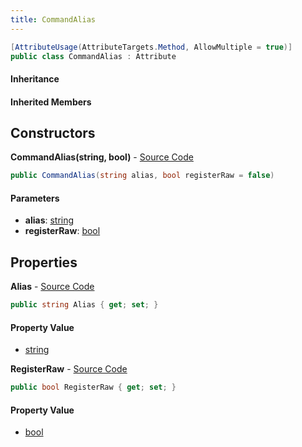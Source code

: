 ```yaml
---
title: CommandAlias
---
```


```csharp
[AttributeUsage(AttributeTargets.Method, AllowMultiple = true)]
public class CommandAlias : Attribute
```

#### Inheritance

#### Inherited Members

## Constructors

**CommandAlias(string, bool)** - [Source Code](https://github.com/swiftly-solution/swiftlys2/blob/master/managed/src/SwiftlyS2.Shared/Modules/Commands/Attributes/CommandAliasAttribute.cs#L9)

```csharp
public CommandAlias(string alias, bool registerRaw = false)
```

#### Parameters

- **alias**: [string](https://learn.microsoft.com/dotnet/api/system.string)
- **registerRaw**: [bool](https://learn.microsoft.com/dotnet/api/system.boolean)

## Properties

**Alias** - [Source Code](https://github.com/swiftly-solution/swiftlys2/blob/master/managed/src/SwiftlyS2.Shared/Modules/Commands/Attributes/CommandAliasAttribute.cs#L5)

```csharp
public string Alias { get; set; }
```

#### Property Value

- [string](https://learn.microsoft.com/dotnet/api/system.string)

**RegisterRaw** - [Source Code](https://github.com/swiftly-solution/swiftlys2/blob/master/managed/src/SwiftlyS2.Shared/Modules/Commands/Attributes/CommandAliasAttribute.cs#L7)

```csharp
public bool RegisterRaw { get; set; }
```

#### Property Value

- [bool](https://learn.microsoft.com/dotnet/api/system.boolean)

